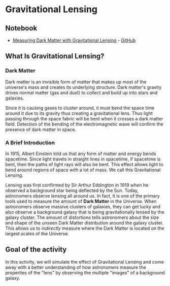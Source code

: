 # Gravitational Lensing
## Notebook
* [Measuring Dark Matter with Gravitational Lensing](https://nbviewer.jupyter.org/github/rudrajit1729/Astrophysics/blob/master/Gravitational%20Lensing/gravitational_lensing.ipynb) - [GitHub](https://github.com/rudrajit1729/Astrophysics/blob/master/Gravitational%20Lensing/gravitational_lensing.ipynb)

## What Is Gravitational Lensing?
### Dark Matter
Dark matter is an invisible form of matter that makes up most of the universe's mass and creates its underlying structure. Dark matter's gravity drives normal matter (gas and dust) to collect and build up into stars and galaxies.

Since it is causing gases to cluster around, it must bend the space time around it due to its gravity thus creating a gravitational lens. Thus light passing through the space fabric will be bent when it crosses a dark matter field. Detection of the bending of the electromagnetic wave will confirm the presence of dark matter in space.

### A Brief Introduction
In 1915, Albert Einstein told us that any form of matter and energy bends spacetime. Since light travels in straight lines in spacetime, if spacetime is bent, then the paths of light rays will also be bent. This effect allows light to bend around regions of space with a lot of mass. We call this Gravitational Lensing.


Lensing was first confirmed by Sir Arthur Eddington in 1919 when he observed a background star being deflected by the Sun. Today, astronomers observe lensing all around us. In fact, it is one of the primary tools used to measure the amount of <b>Dark Matter</b> in the Universe. When astronomers observe massive clusters of galaxies, they can get lucky and also observe a background galaxy that is being gravitationally lensed by the galaxy cluster. The amount of distortions tells astronomers about the size and shape of the unseen Dark Matter distribution around the galaxy cluster. This allows us to <i>indirectly</i> measure where the Dark Matter is located on the largest scales of the Universe.

## Goal of the activity
In this activity, we will simulate the effect of Gravitational Lensing and come away with a better understanding of how astronomers measure the properties of the \"lens\" by observing the multiple \"images\" of a background galaxy.

